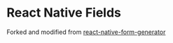 React Native Fields
================

Forked and modified from [react-native-form-generator](https://github.com/MichaelCereda/react-native-form-generator)
